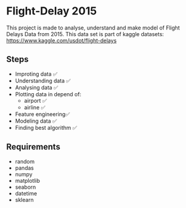 # Flight-Delay 2015
This project is made to analyse, understand and make model of Flight Delays Data from 2015. This data set is part of kaggle datasets: https://www.kaggle.com/usdot/flight-delays

## Steps
- Improting data ✅
- Understanding data ✅
- Analysing data ✅
-  Plotting data in depend of:
    - airport ✅
    - airline ✅
- Feature engineering✅
- Modeling data ✅
- Finding best algorithm ✅

## Requirements
* random
* pandas
* numpy
* matplotlib
* seaborn
* datetime
* sklearn
